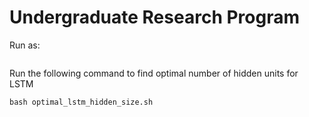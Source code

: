 # Undergraduate Research Program

Run as:
```
```

Run the following command to find optimal number of hidden units for LSTM
```
bash optimal_lstm_hidden_size.sh
```

